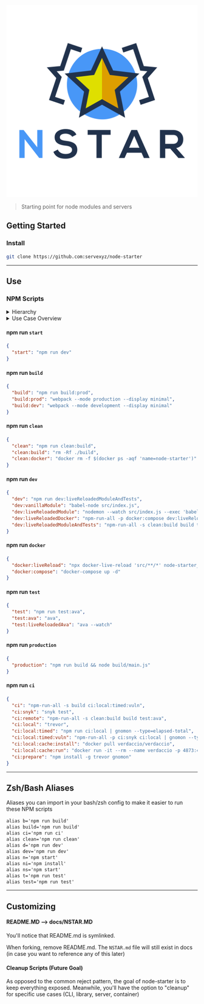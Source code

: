 ![logo](./docs/logo/NStar.svg)

> Starting point for node modules and servers

## Getting Started

### Install

```sh
git clone https://github.com:servexyz/node-starter
```

---

## Use

### NPM Scripts

<details>
<summary>Hierarchy</summary>

<h4>Parent scripts</h4>
<div style="border-left: 4px solid #E1E4E8; padding-left: 8px">The recommended way to use these parent commands is to point them at the child command that you'll use.</div>

<ul style="padding-top:5px">
<li><code>start</code> - Primary entry point; parent to dev</li>
<li><code>build</code> - Utility script; parent to build options</li>
<li><code>clean</code> - Utility script; intended to be used for docker & node_modules</li>
<li><code>dev</code> - Secondary entry point; parent to test</li>
<li><code>test</code> - Secondary entry point; &lt;<code>np</code>&gt; friendly </li>
<li><code>ci</code> - Utility script; parent to local and remote CI</li>
</ul>

<h4>Why parent & child scripts instead of inline?</h4>
By structuring it this way, you will be able to:

<ul style="padding-top:5px">
<li>use consistent bash aliases across multiple projects</li> 
<li>easily add/remove child scripts as needed</li> 
<li>make reusable child scripts across multiple parent scripts</li> 
</ul>
<hr />
</details>

<details>
<summary>Use Case Overview</summary>

<h4>start</h4>
JS Developers are trained to <code>npm install</code> and <code>npm start</code>. In keeping with that tradition, start should point to your default developer experience.

<h4>build</h4>
Run webpack for the specified environment. Read more about difference in webpack modes <a href="https://webpack.js.org/configuration/mode/">here</a>

<h4>clean</h4>
Remove build or docker containers.

<h4>dev</h4>
Run your package with babel, nodemon or docker. Live reload watches changes and updatse your build for you automatically.

<h4>docker</h4>
Compose your containers (see <a href="https://github.com/servexyz/node-starter/blob/master/docker-compose.yml">docker-compose.yml</a> for more info) or live reload your docker containers (currently uses <a href="https://www.npmjs.com/package/docker-live-reload">docker-live-reload</a>)

<h4>test</h4>
Unit tests, via <a href="npmjs.com/package/ava">ava</a>

<h4>production</h4>
This is a standalone script which builds and runs your script with <code>node</code>

<h4>ci</h4>
Run travis (CI) environment locally via trevor and test dependency vulnerabilities with snyk. The <code>ci:remote</code> script is called by travis.yml
<h4>
<hr />
</details>

#### npm run `start`

```json
{
  "start": "npm run dev"
}
```

#### npm run `build`

```json
{
  "build": "npm run build:prod",
  "build:prod": "webpack --mode production --display minimal",
  "build:dev": "webpack --mode development --display minimal"
}
```

#### npm run `clean`

```json
{
  "clean": "npm run clean:build",
  "clean:build": "rm -Rf ./build",
  "clean:docker": "docker rm -f $(docker ps -aqf 'name=node-starter')"
}
```

#### npm run `dev`

```json
{
  "dev": "npm run dev:liveReloadedModuleAndTests",
  "dev:vanillaModule": "babel-node src/index.js",
  "dev:liveReloadedModule": "nodemon --watch src/index.js --exec 'babel-node src/index.js'",
  "dev:liveReloadedDocker": "npm-run-all -p docker:compose dev:liveReloadedModule docker:liveReload ",
  "dev:liveReloadedModuleAndTests": "npm-run-all -s clean:build build test:liveReloadedAva"
}
```

#### npm run `docker`

```json
{
  "docker:liveReload": "npx docker-live-reload 'src/**/*' node-starter_server_1 /usr/src/server/src",
  "docker:compose": "docker-compose up -d"
}
```

#### npm run `test`

```json
{
  "test": "npm run test:ava",
  "test:ava": "ava",
  "test:liveReloadedAva": "ava --watch"
}
```

#### npm run `production`

```json
{
  "production": "npm run build && node build/main.js"
}
```

#### npm run `ci`

```json
{
  "ci": "npm-run-all -s build ci:local:timed:vuln",
  "ci:snyk": "snyk test",
  "ci:remote": "npm-run-all -s clean:build build test:ava",
  "ci:local": "trevor",
  "ci:local:timed": "npm run ci:local | gnomon --type=elapsed-total",
  "ci:local:timed:vuln": "npm-run-all -p ci:snyk ci:local | gnomon --type=elapsed-total",
  "ci:local:cache:install": "docker pull verdaccio/verdaccio",
  "ci:local:cache:run": "docker run -it --rm --name verdaccio -p 4873:4873 verdaccio/verdaccio",
  "ci:prepare": "npm install -g trevor gnomon"
}
```

---

## Zsh/Bash Aliases

Aliases you can import in your bash/zsh config to make it easier to run these NPM scripts

```
alias b='npm run build'
alias build='npm run build'
alias ci='npm run ci'
alias clean='npm run clean'
alias d='npm run dev'
alias dev='npm run dev'
alias n='npm start'
alias ni='npm install'
alias ns='npm start'
alias t='npm run test'
alias test='npm run test'
```

---

## Customizing

#### README.MD --> docs/NSTAR.MD

You'll notice that README.md is symlinked.

When forking, remove README.md. The `NSTAR.md` file will still exist in docs (in case you want to reference any of this later)

#### Cleanup Scripts (Future Goal)

As opposed to the common reject pattern, the goal of node-starter is to keep everything exposed. Meanwhile, you'll have the option to "cleanup" for specific use cases (CLI, library, server, container)
